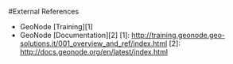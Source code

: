 #External References
- GeoNode [Training][1]
- GeoNode [Documentation][2]
[1]: http://training.geonode.geo-solutions.it/001_overview_and_ref/index.html
[2]: http://docs.geonode.org/en/latest/index.html